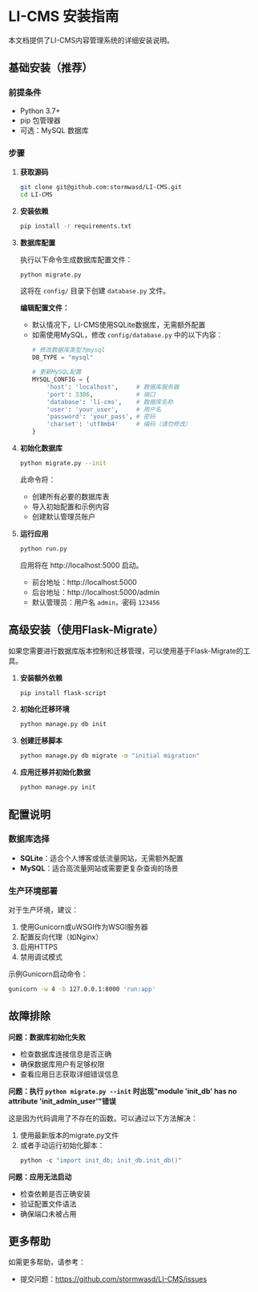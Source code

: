 # LI-CMS 安装指南

本文档提供了LI-CMS内容管理系统的详细安装说明。

## 基础安装（推荐）

### 前提条件

- Python 3.7+
- pip 包管理器
- 可选：MySQL 数据库

### 步骤

1. **获取源码**

   ```bash
   git clone git@github.com:stormwasd/LI-CMS.git
   cd LI-CMS
   ```

2. **安装依赖**

   ```bash
   pip install -r requirements.txt
   ```

3. **数据库配置**

   执行以下命令生成数据库配置文件：

   ```bash
   python migrate.py
   ```

   这将在 `config/` 目录下创建 `database.py` 文件。

   **编辑配置文件：**
   
   - 默认情况下，LI-CMS使用SQLite数据库，无需额外配置
   - 如需使用MySQL，修改 `config/database.py` 中的以下内容：
     ```python
     # 修改数据库类型为mysql
     DB_TYPE = "mysql"
     
     # 更新MySQL配置
     MYSQL_CONFIG = {
         'host': 'localhost',     # 数据库服务器
         'port': 3306,            # 端口
         'database': 'li-cms',    # 数据库名称
         'user': 'your_user',     # 用户名
         'password': 'your_pass', # 密码
         'charset': 'utf8mb4'     # 编码（请勿修改）
     }
     ```

4. **初始化数据库**

   ```bash
   python migrate.py --init
   ```

   此命令将：
   - 创建所有必要的数据库表
   - 导入初始配置和示例内容
   - 创建默认管理员账户

5. **运行应用**

   ```bash
   python run.py
   ```

   应用将在 http://localhost:5000 启动。

   - 前台地址：http://localhost:5000
   - 后台地址：http://localhost:5000/admin
   - 默认管理员：用户名 `admin`，密码 `123456`

## 高级安装（使用Flask-Migrate）

如果您需要进行数据库版本控制和迁移管理，可以使用基于Flask-Migrate的工具。

1. **安装额外依赖**

   ```bash
   pip install flask-script
   ```

2. **初始化迁移环境**

   ```bash
   python manage.py db init
   ```

3. **创建迁移脚本**

   ```bash
   python manage.py db migrate -m "initial migration"
   ```

4. **应用迁移并初始化数据**

   ```bash
   python manage.py init
   ```

## 配置说明

### 数据库选择

- **SQLite**：适合个人博客或低流量网站，无需额外配置
- **MySQL**：适合高流量网站或需要更复杂查询的场景

### 生产环境部署

对于生产环境，建议：

1. 使用Gunicorn或uWSGI作为WSGI服务器
2. 配置反向代理（如Nginx）
3. 启用HTTPS
4. 禁用调试模式

示例Gunicorn启动命令：
```bash
gunicorn -w 4 -b 127.0.0.1:8000 'run:app'
```

## 故障排除

**问题：数据库初始化失败**

- 检查数据库连接信息是否正确
- 确保数据库用户有足够权限
- 查看应用日志获取详细错误信息

**问题：执行 `python migrate.py --init` 时出现"module 'init_db' has no attribute 'init_admin_user'"错误**

这是因为代码调用了不存在的函数。可以通过以下方法解决：

1. 使用最新版本的migrate.py文件
2. 或者手动运行初始化脚本：
   ```python
   python -c "import init_db; init_db.init_db()"
   ```

**问题：应用无法启动**

- 检查依赖是否正确安装
- 验证配置文件语法
- 确保端口未被占用

## 更多帮助

如需更多帮助，请参考：
- 提交问题：https://github.com/stormwasd/LI-CMS/issues